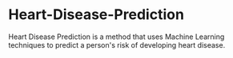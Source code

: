# Heart-Disease-Prediction
Heart Disease Prediction is a method that uses Machine Learning techniques to predict a person's risk of developing heart disease.
